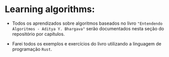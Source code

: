# Learning algorithms:

- Todos os aprendizados sobre algoritmos baseados no livro `"Entendendo Algoritmos - Aditya Y. Bhargava"` serão documentados nesta seção do repositório por capítulos.

- Farei todos os exemplos e exercícios do livro utilizando a linguagem de programação `Rust`.
